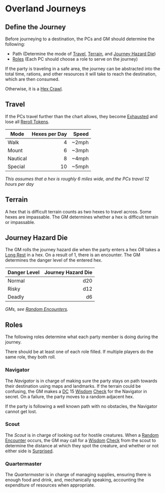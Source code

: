 # Overland Journeys

## Define the Journey

Before journeying to a destination, the PCs and GM should determine the following:

- Path (Determine the mode of [Travel](Overland%20Journeys.md#Travel), [Terrain](Overland%20Journeys.md#Terrain), and [Journey Hazard Die](Overland%20Journeys.md#Journey%20Hazard%20Die))
- [Roles](Overland%20Journeys.md#Roles) (Each PC should choose a role to serve on the journey)

If the party is traveling in a safe area, the journey can be abstracted into the total time, rations, and other resources it will take to reach the destination, which are then consumed.

Otherwise, it is a [Hex Crawl](Hex%20Crawl.md).

## Travel

If the PCs travel further than the chart allows, they become [Exhausted](../Conditions/Exhausted.md) and lose all [Reroll Tokens](../Die%20Rolling%20Mechanics/Reroll%20Tokens.md).

| Mode     | Hexes per Day | Speed |
| -------- | ------------: | ----: |
| Walk     |             4 | ~2mph |
| Mount    |             6 | ~3mph |
| Nautical |             8 | ~4mph |
| Special  |            10 | ~5mph |

*This assumes that a hex is roughly 6 miles wide, and the PCs travel 12 hours per day*

## Terrain

A hex that is difficult terrain counts as two hexes to travel across. Some hexes are impassable. The GM determines whether a hex is difficult terrain or impassable.

## Journey Hazard Die

The GM rolls the journey hazard die when the party enters a hex *OR* takes a [Long Rest](../Core%20Procedures/Resting.md#Long%20Rest) in a hex. On a result of 1, there is an encounter. The GM determines the danger level of the entered hex.

| Danger Level | Journey Hazard Die |
| ------------ | -----------------: |
| Normal       |                d20 |
| Risky        |                d12 |
| Deadly       |                 d6 |

*GMs, see [Random Encounters](../../Resources%20for%20GMs/Encounters/Random%20Encounters.md).*

## Roles

The following roles determine what each party member is doing during the journey.

There should be at least one of each role filled. If multiple players do the same role, they both roll.

### Navigator

The *Navigator* is in charge of making sure the party stays on path towards their destination using maps and landmarks. If the terrain could be confusing, the GM makes a [DC](../Core%20Procedures/DC.md) 15 [Wisdom](../../Player%20Characters/The%20Ability%20Scores/Wisdom.md) [Check](../Core%20Procedures/Check.md) for the Navigator in secret. On a failure, the party moves to a random adjacent hex.

If the party is following a well known path with no obstacles, the Navigator cannot get lost.

### Scout

The *Scout* is in charge of looking out for hostile creatures. When a [Random Encounter](../../Resources%20for%20GMs/Encounters/Random%20Encounters.md) occurs, the GM may call for a [Wisdom](../../Player%20Characters/The%20Ability%20Scores/Wisdom.md) [Check](../Core%20Procedures/Check.md) from the scout to determine the distance at which they spot the creature, and whether or not either side is [Surprised](../Conditions/Surprised.md).

### Quartermaster

The *Quartermaster* is in charge of managing supplies, ensuring there is enough food and drink, and, mechanically speaking, accounting the expenditure of resources when appropriate.
